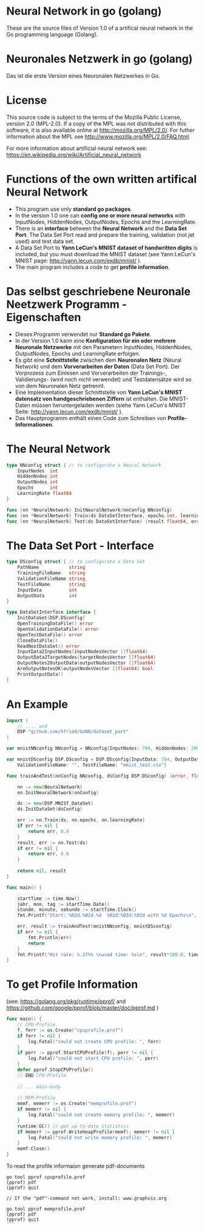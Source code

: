 # Neural Network in go (golang)
These are the source files of Version 1.0 of a artifical neural network in the Go programming language (Golang).

# Neuronales Netzwerk in go (golang)
Das ist die erste Version eines Neuronalen Netzwerkes in Go.

# License

This source code is subject to the terms of the Mozilla Public
License, version 2.0 (MPL-2.0). If a copy of the MPL was not
distributed with this software, it is also available online at
<http://mozilla.org/MPL/2.0/>.  For futher information about the MPL see <http://www.mozilla.org/MPL/2.0/FAQ.html>.

For more information about artificial neural network see: 
https://en.wikipedia.org/wiki/Artificial_neural_network
 
# Functions of the own written artifical Neural Network

* This program use only **standard go packages**. 
* In the version 1.0 one can **config one or more neural networks** with InputNodes, HiddenNodes, OutputNodes, Epochs and the LearningRate. 
* There is an **interface** between the **Neural Network** and the **Data Set Port**. The Data Set Port read and prepare the training, validation (not jet used) and test data set. 
* A Data Set Port to **Yann LeCun's MNIST dataset of handwritten digits** is included, but you must download the MNIST dataset (see Yann LeCun's MNIST page: http://yann.lecun.com/exdb/mnist/ ).
* The main program includes a code to get **profile information**.

# Das selbst geschriebene Neuronale Neetzwerk Programm  - Eigenschaften

* Dieses Programm verwendet nur **Standard go Pakete**.
* In der Version 1.0 kann eine **Konfiguration für ein oder mehrere Neuronale Netzwerke** mit den Parametern InputNodes, HiddenNodes, OutputNodes, Epochs und LearningRate erfolgen.
* Es gibt eine **Schnittstelle** zwischen dem **Neuronalen Netz** (Neural Network) und dem **Vorverarbeiten der Daten** (Data Set Port). Der Vorprozess zum Einlesen und Vorverarbeiten der Trainings-, Validierungs- (wird noch nicht verwendet) und Testdatensätze wird so von dem Neuronalen Netz getrennt.
* Eine Implementation dieser Schnittstelle von **Yann LeCun's MNIST datensatz von handgeschriebenen Ziffern** ist enthalten. Die MNIST-Daten müssen heruntergeladen werden (siehe Yann LeCun's MNIST Seite:  http://yann.lecun.com/exdb/mnist/ ).
* Das Hauptprogramm enthält einen Code zum Schreiben von **Profile-Informationen**. 


# The Neural Network

```go
type NNconfig struct { // to configurate a Neural Network
	InputNodes  int
	HiddenNodes int
	OutputNodes int
	Epochs      int
	LearningRate float64
}

func (nn *NeuralNetwork) InitNeuralNetwork(nnConfig NNconfig)
func (nn *NeuralNetwork) Train(ds DataSetInterface, epochs int, learningRate float64) (err error) 
func (nn *NeuralNetwork) Test(ds DataSetInterface) (result float64, err error) 
```

# The Data Set Port - Interface
```go
type DSconfig struct { // to configurate a Data Set
	PathName           string
	TrainingFileName   string
	ValidationFileName string
	TestFileName       string
	InputData          int
	OutputData         int
}

type DataSetInterface interface {
	InitDataSet(DSP.DSconfig)
	OpenTrainingDataFile() error
	OpenValidationDataFile() error
	OpenTestDataFile() error
	CloseDataFile()
	ReadNextDataSet() error
	InputData2InputNodes(inputNodesVector []float64)
	OutputData2TargetNodes(targetNodesVector []float64)
	OutputNotes2OutputData(outputNodesVector []float64)
	AreOutputNotesOK(outputNodesVector []float64) bool
	PrintOutputData()
}
```
# An Example
```go
import (
    // .... and 
	DSP "github.com/hfried/GoNN/dataset_port"
)

var mnistNNconfig NNconfig = NNconfig{InputNodes: 784, HiddenNodes: 200, OutputNodes: 10, Epochs: 1, LerningRate: 0.2}

var mnistDSconfig DSP.DSconfig = DSP.DSconfig{InputData: 784, OutputData: 1, PathName: "mnist_dataset/", TrainingFileName: "mnist_train.csv",
	ValidationFileName: "", TestFileName: "mnist_test.csv"}

func trainAndTest(nnConfig NNconfig, dsConfig DSP.DSconfig) (error, float64) {

	nn := new(NeuralNetwork)
	nn.InitNeuralNetwork(nnConfig)

	ds := new(DSP.MNIST_DataSet)
	ds.InitDataSet(dsConfig)

	err := nn.Train(ds, nn.epochs, nn.learningRate)
	if err != nil {
		return err, 0.0
	}
	result, err := nn.Test(ds)
	if err != nil {
		return err, 0.0
	}
	
	return nil, result
}

func main() {

    startTime := time.Now()
	jahr, mon, tag := startTime.Date()
	stunde, minute, sekunde := startTime.Clock()
	fmt.Printf("Start: %02d.%02d.%d  %02d:%02d:%02d with %d Epochs\n", tag, mon, jahr, stunde, minute, sekunde, mnistNNconfig.Epochs)

	err, result := trainAndTest(mnistNNconfig, mnistDSconfig)
	if err != nil {
		fmt.Println(err)
		return
	}
	fmt.Printf("Hit rate: %.2f%% \nused time: %s\n", result*100.0, time.Now().Sub(startTime))
}
```

# To get Profile Information

(see: https://golang.org/pkg/runtime/pprof/  and https://github.com/google/pprof/blob/master/doc/pprof.md )

```go
func main() {
	// CPU-Profile
	f, ferr := os.Create("cpuprofile.prof")
	if ferr != nil {
		log.Fatal("could not create CPU profile: ", ferr)
	}
	if perr := pprof.StartCPUProfile(f); perr != nil {
		log.Fatal("could not start CPU profile: ", perr)
	}
	defer pprof.StopCPUProfile()
	// END CPU-Profile
	
	// ... main-body
	
	// MEM-Profile
	memf, memerr := os.Create("memprofile.prof")
	if memerr != nil {
		log.Fatal("could not create memory profile: ", memerr)
	}
	runtime.GC() // get up-to-date statistics
	if memerr := pprof.WriteHeapProfile(memf); memerr != nil {
		log.Fatal("could not write memory profile: ", memerr)
	}
	memf.Close()
}
```
To read the profile informaion generate pdf-documents
```
go tool pprof cpuprofile.prof
(pprof) pdf
(pprof) quit

// If the "pdf"-command not work, install: www.graphviz.org 

go tool pprof memprofile.prof
(pprof) pdf
(pprof) quit
´´´
